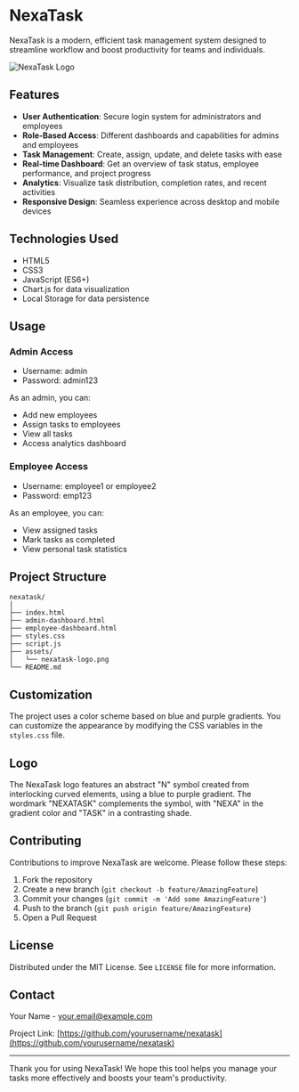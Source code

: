 # NexaTask

NexaTask is a modern, efficient task management system designed to streamline workflow and boost productivity for teams and individuals.

![NexaTask Logo](assets/nexatask-logo.png)

## Features

- **User Authentication**: Secure login system for administrators and employees
- **Role-Based Access**: Different dashboards and capabilities for admins and employees
- **Task Management**: Create, assign, update, and delete tasks with ease
- **Real-time Dashboard**: Get an overview of task status, employee performance, and project progress
- **Analytics**: Visualize task distribution, completion rates, and recent activities
- **Responsive Design**: Seamless experience across desktop and mobile devices

## Technologies Used

- HTML5
- CSS3
- JavaScript (ES6+)
- Chart.js for data visualization
- Local Storage for data persistence

## Usage

### Admin Access
- Username: admin
- Password: admin123

As an admin, you can:
- Add new employees
- Assign tasks to employees
- View all tasks
- Access analytics dashboard

### Employee Access
- Username: employee1 or employee2
- Password: emp123

As an employee, you can:
- View assigned tasks
- Mark tasks as completed
- View personal task statistics

## Project Structure

```
nexatask/
│
├── index.html
├── admin-dashboard.html
├── employee-dashboard.html
├── styles.css
├── script.js
├── assets/
│   └── nexatask-logo.png
└── README.md
```

## Customization

The project uses a color scheme based on blue and purple gradients. You can customize the appearance by modifying the CSS variables in the `styles.css` file.

## Logo

The NexaTask logo features an abstract "N" symbol created from interlocking curved elements, using a blue to purple gradient. The wordmark "NEXATASK" complements the symbol, with "NEXA" in the gradient color and "TASK" in a contrasting shade.

## Contributing

Contributions to improve NexaTask are welcome. Please follow these steps:

1. Fork the repository
2. Create a new branch (`git checkout -b feature/AmazingFeature`)
3. Commit your changes (`git commit -m 'Add some AmazingFeature'`)
4. Push to the branch (`git push origin feature/AmazingFeature`)
5. Open a Pull Request

## License

Distributed under the MIT License. See `LICENSE` file for more information.

## Contact

Your Name - your.email@example.com

Project Link: [https://github.com/yourusername/nexatask](https://github.com/yourusername/nexatask)

---

Thank you for using NexaTask! We hope this tool helps you manage your tasks more effectively and boosts your team's productivity.
